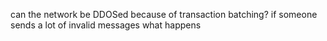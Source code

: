 can the network be DDOSed because of transaction batching? if someone sends a lot of invalid messages what happens
